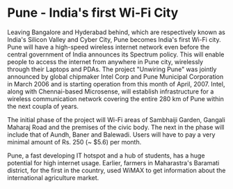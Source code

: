 # Pune - India's first Wi-Fi City

Leaving Bangalore and Hyderabad behind, which are respectively known as India's Silicon Valley and Cyber City, Pune becomes India's first Wi-Fi city. Pune will have a high-speed wireless internet network even before the central government of India announces its Spectrum policy. This will enable people to access the internet from anywhere in Pune city, wirelessly through their Laptops and PDAs. The project "Unwiring Pune" was jointly announced by global chipmaker Intel Corp and Pune Municipal Corporation in March 2006 and is starting operation from this month of April, 2007. Intel, along with Chennai-based Microsense, will establish infrastructure for a wireless communication network covering the entire 280 km of Pune within the next coupla of years.

The initial phase of the project will Wi-Fi areas of Sambhaiji Garden, Gangali Maharaj Road and the premises of the civic body. The next in the phase will include that of Aundh, Baner and Balewadi. Users will have to pay a very minimal amount of Rs. 250 (~ $5.6) per month.

Pune, a fast developing IT hotspot and a hub of students, has a huge potential for high internet usage. Earlier, farmers in Maharastra's Baramati district, for the first in the country, used WiMAX to get information about the international agriculture market.
